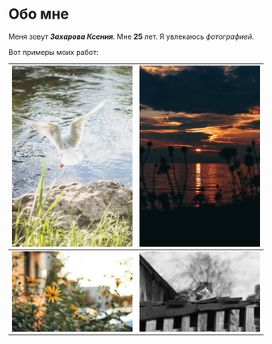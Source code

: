 # Обо мне

Меня зовут ***Захарова Ксения***.
Мне **25** лет.
Я увлекаюсь _фотографией_.

Вот примеры моих работ:

| ![alt text](IMG_9753.jpg) | ![alt text](RlTm9AWhfPw.jpg)|
| - | - |
| ![alt text](8jJuLx7gu6Q.jpg) |![alt text](BoVrR8g__1M.jpg) |
